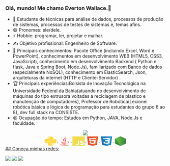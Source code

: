 ### Olá, mundo! Me chamo Everton Wallace.👋

- 🌱 Estudante de técnicas para análise de dados, processos de produção de sistemas, processos de testes de sistemas e, temas afins.
- 😄 Pronomes: ele/dele.
- ⚡ Hobbie: programar, ler, projetar e malhar.
- ✍  Objetivo profissional: Engenheiro de Software.
- 🎍 Principais conhecimentos: Pacote Office (incluindo Excel, Word e PowerPoint), conhecimentos em desenvolvimento WEB (HTML5, CSS3, JavaScript), conhecimento em desenvolvimento Backend ( Python e flask, Java e Spring Boot, Node.Js), familiarizado com Banco de dados (especialmente NoSQL), conhecimento em ElasticSearch, Json, arquiteturas da internet (HTTP e Cliente-Servidor) .
- 🏆 Principais experiências:Bolsista de Inovação Tecnológica na Universidade Federal da Bahia(atuando no desenvolvimento de máquinas do tipo extrusora voltadas a reciclagem de plastico e manutenção de computadores), Professor de Robótica(Lecionei robótica básica  e lógica de programação para estudantes do grupo 6 ao 8), dev full stack na CONSISTE.
- 😫 Ocupação do tempo: Estudos em Python, JAVA, Node.Js e faculdade.

<div align="center">
  <a href="https://github.com/xEvertonWallace">
  <img height="180em" src="https://github-readme-stats.vercel.app/api?username=xEvertonWallace&show_icons=true&theme=dracula&include_all_commits
  <img height="180em" src="https://github-readme-stats.vercel.app/api/top-langs/?username=xEvertonWallace&layout=compact&langs_count=7&theme=dra
</div>
  
<div style="display: inline_block"><br>
  <img align="center" alt="Everton-Python" height="30" width="40" src="https://raw.githubusercontent.com/devicons/devicon/master/icons/python/python-plain.svg">
  <img align="center" alt="Everton-JAVA" height="30" width="40" src="https://raw.githubusercontent.com/devicons/devicon/master/icons/java/java-plain.svg">
  <img align="center" alt="Everton-Js" height="30" width="40" src="https://raw.githubusercontent.com/devicons/devicon/master/icons/javascript/javascript-plain.svg">
  <img align="center" alt="Everton-HTML" height="30" width="40" src="https://raw.githubusercontent.com/devicons/devicon/master/icons/html5/html5-original.svg">
  <img align="center" alt="Everton-CSS" height="30" width="40" src="https://raw.githubusercontent.com/devicons/devicon/master/icons/css3/css3-original.svg">
    <img align="center" alt="Everton-Node.Js" height="30" width="40" src="https://raw.githubusercontent.com/devicons/devicon/master/icons/nodejs/nodejs-original.svg">
</div>

<div> 
  ## Coneça minhas redes:
  
  <a href="https://instagram.com/everton_wallace_" target="_blank"><img src="https://img.shields.io/badge/-Instagram-%23E4405F?style=for-the-badge&logo=instagram&logoColor=white" target="_blank"></a>
  <a href = "mailto:everton542@hotmail.com"><img src="https://img.shields.io/badge/-Gmail-%23333?style=for-the-badge&logo=gmail&logoColor=white" target="_blank"></a>
  <a href="https://www.linkedin.com/in/everton-oliveira-b02a85150/" target="_blank"><img src="https://img.shields.io/badge/-LinkedIn-%230077B5?style=for-the-badge&logo=linkedin&logoColor=white" target="_blank"></a> 
 
</div>
